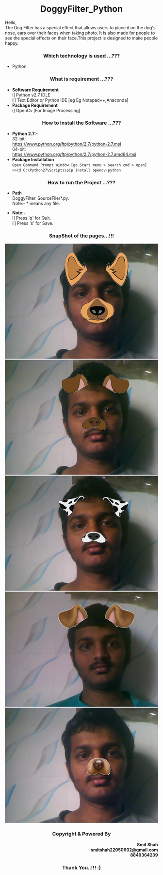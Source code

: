 <h1 align="center"> <b>DoggyFilter_Python</b> </h1>  

Hello,</br>The Dog Filter has a special effect that allows users to place it on the dog's nose, ears over their faces when taking photo. It is also made for people to see the special effects on their face.This project is designed to make people happy.

<h3 align="center"> <b>Which technology is used …???</b> </h3>  

-	Python

<h3 align="center"> <b>What is requirement …???</b> </h3>    

-	<b>Software Requirement</b>  
            i] Python v2.7 IDLE  
           ii] Text Editor or Python IDE [eg Eg Notepad++,Anaconda]  
-	<b>Package Requirement</b>  
		        i] OpenCv 	[For Image Processing]

<h3 align="center"> <b>How to Install the Software …???</b> </h3>  

-	<b>Python 2.7:-</b>  
	32-bit:  
	https://www.python.org/ftp/python/2.7/python-2.7.msi  
	64-bit:  
	https://www.python.org/ftp/python/2.7/python-2.7.amd64.msi  
-	<b>Package Installation</b>  
		```Open Command Prompt Window [go Start menu > search cmd > open]```</br>
    ```>>cd C:\Python27\Scripts\pip install opencv-python```</br>  

<h3 align="center"> <b>How to run the Project …???</b> </h3>  

-	<b>Path</b>  
			DoggyFilter_SourceFile/*.py.  
			Note:- * means any file.

-	<b>Note:-</b>  
			i] Press 'q' for Quit.  
		       ii] Press 's' for Save.
                                                    
<h3 align="center"> <b>SnapShot of the pages…!!!</b> </h3>  

![picture alt](/SnapShot/SheepDog_Filter.png "SheepDog_Filter")
![picture alt](/SnapShot/Doggy_Filter.png "Doggy_Filter")
![picture alt](/SnapShot/DalmationDog_Filter.png "DalmationDog_Filter")  
![picture alt](/SnapShot/DoggyEars_Filter.png "DoggyEars_Filter")  
![picture alt](/SnapShot/DoggyNose_Filter.png "DoggyNose_Filter")  

<h3 align="center"> <b>Copyright & Powered By</b> </h3>
<p align="right"><b>Smit Shah</br>smitshah22050602@gmail.com</br>8849364239</br></b></p>

<h3 align="center"> <b>Thank You..!!! :)</b> </h3>
